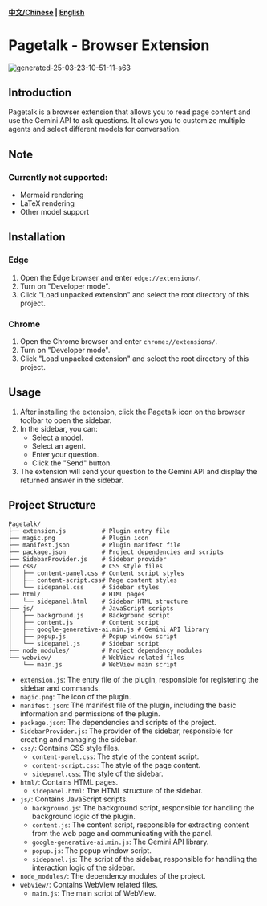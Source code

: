 #### [中文/Chinese](README-zh.md) | [English](README-en.md)
# Pagetalk - Browser Extension
![generated-25-03-23-10-51-11-s63](https://github.com/user-attachments/assets/b0fa3e27-39d0-4bc9-a037-09288f47b585)

## Introduction

Pagetalk is a browser extension that allows you to read page content and use the Gemini API to ask questions. It allows you to customize multiple agents and select different models for conversation.

## Note

### Currently not supported:

- Mermaid rendering
- LaTeX rendering
- Other model support

## Installation

### Edge

1.  Open the Edge browser and enter `edge://extensions/`.
2.  Turn on "Developer mode".
3.  Click "Load unpacked extension" and select the root directory of this project.

### Chrome

1.  Open the Chrome browser and enter `chrome://extensions/`.
2.  Turn on "Developer mode".
3.  Click "Load unpacked extension" and select the root directory of this project.

## Usage

1.  After installing the extension, click the Pagetalk icon on the browser toolbar to open the sidebar.
2.  In the sidebar, you can:
    *   Select a model.
    *   Select an agent.
    *   Enter your question.
    *   Click the "Send" button.
3.  The extension will send your question to the Gemini API and display the returned answer in the sidebar.

## Project Structure

```
Pagetalk/
├── extension.js          # Plugin entry file
├── magic.png             # Plugin icon
├── manifest.json         # Plugin manifest file
├── package.json          # Project dependencies and scripts
├── SidebarProvider.js    # Sidebar provider
├── css/                  # CSS style files
│   ├── content-panel.css # Content script styles
│   ├── content-script.css# Page content styles
│   └── sidepanel.css     # Sidebar styles
├── html/                 # HTML pages
│   └── sidepanel.html    # Sidebar HTML structure
├── js/                   # JavaScript scripts
│   ├── background.js     # Background script
│   ├── content.js        # Content script
│   ├── google-generative-ai.min.js # Gemini API library
│   ├── popup.js          # Popup window script
│   └── sidepanel.js      # Sidebar script
├── node_modules/         # Project dependency modules
└── webview/              # WebView related files
    └── main.js           # WebView main script
```

*   `extension.js`: The entry file of the plugin, responsible for registering the sidebar and commands.
*   `magic.png`: The icon of the plugin.
*   `manifest.json`: The manifest file of the plugin, including the basic information and permissions of the plugin.
*   `package.json`: The dependencies and scripts of the project.
*   `SidebarProvider.js`: The provider of the sidebar, responsible for creating and managing the sidebar.
*   `css/`: Contains CSS style files.
    *   `content-panel.css`: The style of the content script.
    *   `content-script.css`: The style of the page content.
    *   `sidepanel.css`: The style of the sidebar.
*   `html/`: Contains HTML pages.
    *   `sidepanel.html`: The HTML structure of the sidebar.
*   `js/`: Contains JavaScript scripts.
    *   `background.js`: The background script, responsible for handling the background logic of the plugin.
    *   `content.js`: The content script, responsible for extracting content from the web page and communicating with the panel.
    *   `google-generative-ai.min.js`: The Gemini API library.
    *   `popup.js`: The popup window script.
    *   `sidepanel.js`: The script of the sidebar, responsible for handling the interaction logic of the sidebar.
*   `node_modules/`: The dependency modules of the project.
*   `webview/`: Contains WebView related files.
    *   `main.js`: The main script of WebView.
